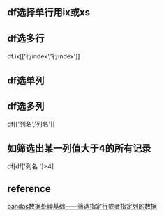 ## df选择单行用ix或xs
## df选多行
df.ix[['行index','行index']]

## df选单列
## df选多列
df[['列名','列名']]
## 如筛选出某一列值大于4的所有记录
df[df['列名 ']>4]

## reference
[pandas数据处理基础——筛选指定行或者指定列的数据](https://www.cnblogs.com/gangandimami/p/8983323.html)
